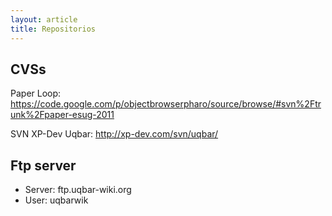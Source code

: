 ```yaml
---
layout: article
title: Repositorios
---
```

CVSs
----

Paper Loop: <https://code.google.com/p/objectbrowserpharo/source/browse/#svn%2Ftrunk%2Fpaper-esug-2011>

SVN XP-Dev Uqbar: <http://xp-dev.com/svn/uqbar/>

Ftp server
----------

-   Server: ftp.uqbar-wiki.org
-   User: uqbarwik

